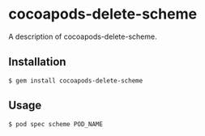 # cocoapods-delete-scheme

A description of cocoapods-delete-scheme.

## Installation

    $ gem install cocoapods-delete-scheme

## Usage

    $ pod spec scheme POD_NAME
